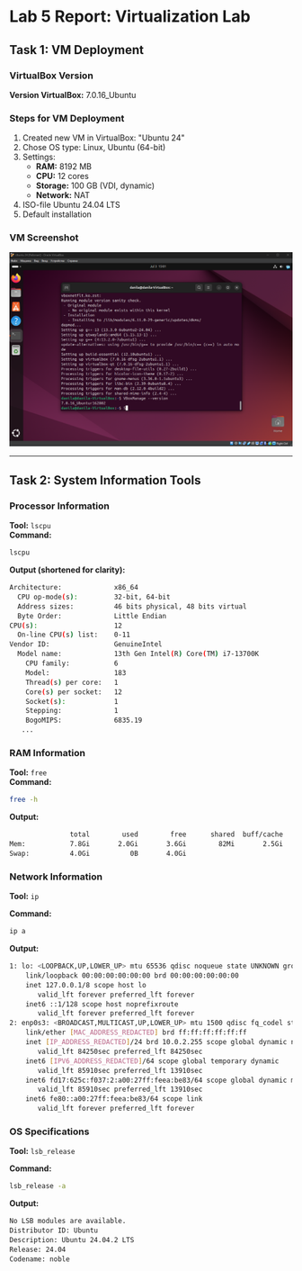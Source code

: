 # Lab 5 Report: Virtualization Lab

## Task 1: VM Deployment

### VirtualBox Version

**Version VirtualBox:** 7.0.16_Ubuntu

### Steps for VM Deployment
1. Created new VM in VirtualBox: "Ubuntu 24"
2. Chose OS type: Linux, Ubuntu (64-bit)
3. Settings:
   - **RAM:** 8192 MB 
   - **CPU:** 12 cores
   - **Storage:** 100 GB (VDI, dynamic)
   - **Network:** NAT
4. ISO-file Ubuntu 24.04 LTS
5. Default installation

### VM Screenshot
![Running Ubuntu VM](fig1.png)

---

## Task 2: System Information Tools

### Processor Information

**Tool:** `lscpu`  
**Command:**
```bash
lscpu
```
**Output (shortened for clarity):**
```bash
Architecture:             x86_64
  CPU op-mode(s):         32-bit, 64-bit
  Address sizes:          46 bits physical, 48 bits virtual
  Byte Order:             Little Endian
CPU(s):                   12
  On-line CPU(s) list:    0-11
Vendor ID:                GenuineIntel
  Model name:             13th Gen Intel(R) Core(TM) i7-13700K
    CPU family:           6
    Model:                183
    Thread(s) per core:   1
    Core(s) per socket:   12
    Socket(s):            1
    Stepping:             1
    BogoMIPS:             6835.19
   ...
```

### RAM Information

**Tool:** `free`  
**Command:**
```bash
free -h
```
**Output:**
```bash
               total        used        free      shared  buff/cache   available
Mem:           7.8Gi       2.0Gi       3.6Gi        82Mi       2.5Gi       5.7Gi
Swap:          4.0Gi          0B       4.0Gi
```

### Network Information

**Tool:** `ip` 

**Command:**
```bash
ip a
```
**Output:**
```bash
1: lo: <LOOPBACK,UP,LOWER_UP> mtu 65536 qdisc noqueue state UNKNOWN group default qlen 1000
    link/loopback 00:00:00:00:00:00 brd 00:00:00:00:00:00
    inet 127.0.0.1/8 scope host lo
       valid_lft forever preferred_lft forever
    inet6 ::1/128 scope host noprefixroute 
       valid_lft forever preferred_lft forever
2: enp0s3: <BROADCAST,MULTICAST,UP,LOWER_UP> mtu 1500 qdisc fq_codel state UP group default qlen 1000
    link/ether [MAC_ADDRESS_REDACTED] brd ff:ff:ff:ff:ff:ff
    inet [IP_ADDRESS_REDACTED]/24 brd 10.0.2.255 scope global dynamic noprefixroute enp0s3
       valid_lft 84250sec preferred_lft 84250sec
    inet6 [IPV6_ADDRESS_REDACTED]/64 scope global temporary dynamic 
       valid_lft 85910sec preferred_lft 13910sec
    inet6 fd17:625c:f037:2:a00:27ff:feea:be83/64 scope global dynamic mngtmpaddr 
       valid_lft 85910sec preferred_lft 13910sec
    inet6 fe80::a00:27ff:feea:be83/64 scope link 
       valid_lft forever preferred_lft forever
```

### OS Specifications

**Tool:** `lsb_release` 

**Command:**
```bash
lsb_release -a
```

**Output:**
```bash
No LSB modules are available.
Distributor ID: Ubuntu
Description: Ubuntu 24.04.2 LTS
Release: 24.04
Codename: noble
```